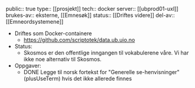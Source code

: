 public:: true
type:: [[prosjekt]]
tech:: docker
server:: [[ubprod01-uxl]] 
brukes-av:: eksterne, [[Emnesøk]] 
status:: [[Driftes videre]]
del-av:: [[Emneordsystemene]]

- Driftes som Docker-containere
	- https://github.com/scriptotek/data.ub.uio.no
- Status:
	- Skosmos er den offentlige inngangen til vokabulerene våre. Vi har ikke noe alternativ til Skosmos.
- Oppgaver:
	- DONE Legge til norsk fortekst for "Generelle se-henvisninger" (plusUseTerm) hvis det ikke allerede finnes